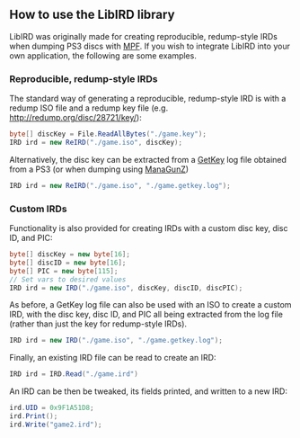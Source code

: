 ## How to use the LibIRD library

LibIRD was originally made for creating reproducible, redump-style IRDs when dumping PS3 discs with [MPF](https://github.com/SabreTools/MPF). If you wish to integrate LibIRD into your own application, the following are some examples.

### Reproducible, redump-style IRDs

The standard way of generating a reproducible, redump-style IRD is with a redump ISO file and a redump key file (e.g. http://redump.org/disc/28721/key/):
```cs
byte[] discKey = File.ReadAllBytes("./game.key");
IRD ird = new ReIRD("./game.iso", discKey);
```
Alternatively, the disc key can be extracted from a [GetKey](https://archive.org/download/GetKeyR2GameOS.7z/GetKey-r2-GameOS.7z) log file obtained from a PS3 (or when dumping using [ManaGunZ](https://github.com/Zarh/ManaGunZ/))
```cs
IRD ird = new ReIRD("./game.iso", "./game.getkey.log");
```

### Custom IRDs

Functionality is also provided for creating IRDs with a custom disc key, disc ID, and PIC:
```cs
byte[] discKey = new byte[16];
byte[] discID = new byte[16];
byte[] PIC = new byte[115];
// Set vars to desired values
IRD ird = new IRD("./game.iso", discKey, discID, discPIC);
```
As before, a GetKey log file can also be used with an ISO to create a custom IRD, with the disc key, disc ID, and PIC all being extracted from the log file (rather than just the key for redump-style IRDs).
```cs
IRD ird = new IRD("./game.iso", "./game.getkey.log");
```
Finally, an existing IRD file can be read to create an IRD:
 ```cs
IRD ird = IRD.Read("./game.ird")
```
An IRD can be then be tweaked, its fields printed, and written to a new IRD:
```cs
ird.UID = 0x9F1A51D8;
ird.Print();
ird.Write("game2.ird");
```
